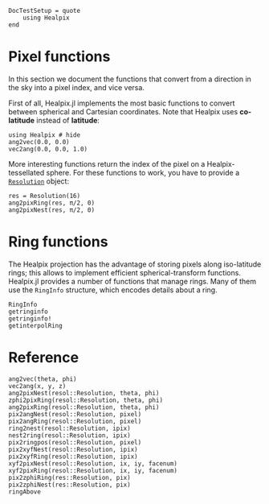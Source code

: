 ```@meta
DocTestSetup = quote
    using Healpix
end
```

# Pixel functions

In this section we document the functions that convert from a
direction in the sky into a pixel index, and vice versa.

First of all, Healpix.jl implements the most basic functions to
convert between spherical and Cartesian coordinates. Note that Healpix
uses **co-latitude** instead of **latitude**:

```@repl pixelexample1
using Healpix # hide
ang2vec(0.0, 0.0)
vec2ang(0.0, 0.0, 1.0)
```

More interesting functions return the index of the pixel on a
Healpix-tessellated sphere. For these functions to work, you have to
provide a [`Resolution`](@ref) object:

```@repl pixelexample1
res = Resolution(16)
ang2pixRing(res, π/2, 0)
ang2pixNest(res, π/2, 0)
```

# Ring functions

The Healpix projection has the advantage of storing pixels along
iso-latitude rings; this allows to implement efficient
spherical-transform functions. Healpix.jl provides a number of
functions that manage rings. Many of them use the `RingInfo`
structure, which encodes details about a ring.

```@docs
RingInfo
getringinfo
getringinfo!
getinterpolRing
```

# Reference

```@docs
ang2vec(theta, phi)
vec2ang(x, y, z)
ang2pixNest(resol::Resolution, theta, phi)
zphi2pixRing(resol::Resolution, theta, phi)
ang2pixRing(resol::Resolution, theta, phi)
pix2angNest(resol::Resolution, pixel)
pix2angRing(resol::Resolution, pixel)
ring2nest(resol::Resolution, ipix)
nest2ring(resol::Resolution, ipix)
pix2ringpos(resol::Resolution, pixel)
pix2xyfNest(resol::Resolution, ipix)
pix2xyfRing(resol::Resolution, ipix)
xyf2pixNest(resol::Resolution, ix, iy, facenum)
xyf2pixRing(resol::Resolution, ix, iy, facenum)
pix2zphiRing(res::Resolution, pix)
pix2zphiNest(res::Resolution, pix)
ringAbove
```
